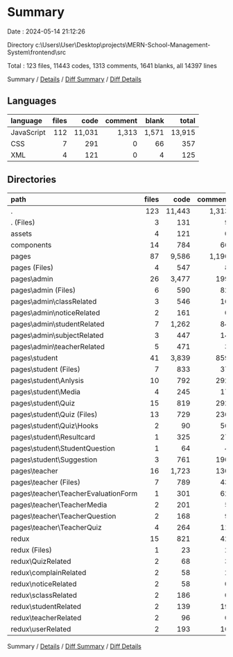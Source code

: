 # Summary

Date : 2024-05-14 21:12:26

Directory c:\\Users\\User\\Desktop\\projects\\MERN-School-Management-System\\frontend\\src

Total : 123 files,  11443 codes, 1313 comments, 1641 blanks, all 14397 lines

Summary / [Details](details.md) / [Diff Summary](diff.md) / [Diff Details](diff-details.md)

## Languages
| language | files | code | comment | blank | total |
| :--- | ---: | ---: | ---: | ---: | ---: |
| JavaScript | 112 | 11,031 | 1,313 | 1,571 | 13,915 |
| CSS | 7 | 291 | 0 | 66 | 357 |
| XML | 4 | 121 | 0 | 4 | 125 |

## Directories
| path | files | code | comment | blank | total |
| :--- | ---: | ---: | ---: | ---: | ---: |
| . | 123 | 11,443 | 1,313 | 1,641 | 14,397 |
| . (Files) | 3 | 131 | 9 | 30 | 170 |
| assets | 4 | 121 | 0 | 4 | 125 |
| components | 14 | 784 | 66 | 99 | 949 |
| pages | 87 | 9,586 | 1,196 | 1,415 | 12,197 |
| pages (Files) | 4 | 547 | 8 | 56 | 611 |
| pages\\admin | 26 | 3,477 | 199 | 368 | 4,044 |
| pages\\admin (Files) | 6 | 590 | 82 | 66 | 738 |
| pages\\admin\\classRelated | 3 | 546 | 16 | 58 | 620 |
| pages\\admin\\noticeRelated | 2 | 161 | 0 | 22 | 183 |
| pages\\admin\\studentRelated | 7 | 1,262 | 84 | 118 | 1,464 |
| pages\\admin\\subjectRelated | 3 | 447 | 14 | 50 | 511 |
| pages\\admin\\teacherRelated | 5 | 471 | 3 | 54 | 528 |
| pages\\student | 41 | 3,839 | 859 | 780 | 5,478 |
| pages\\student (Files) | 7 | 833 | 37 | 97 | 967 |
| pages\\student\\Anlysis | 10 | 792 | 292 | 229 | 1,313 |
| pages\\student\\Media | 4 | 245 | 17 | 53 | 315 |
| pages\\student\\Quiz | 15 | 819 | 292 | 242 | 1,353 |
| pages\\student\\Quiz (Files) | 13 | 729 | 236 | 221 | 1,186 |
| pages\\student\\Quiz\\Hooks | 2 | 90 | 56 | 21 | 167 |
| pages\\student\\Resultcard | 1 | 325 | 27 | 55 | 407 |
| pages\\student\\StudentQuestion | 1 | 64 | 4 | 7 | 75 |
| pages\\student\\Suggestion | 3 | 761 | 190 | 97 | 1,048 |
| pages\\teacher | 16 | 1,723 | 130 | 211 | 2,064 |
| pages\\teacher (Files) | 7 | 789 | 43 | 80 | 912 |
| pages\\teacher\\TeacherEvaluationForm | 1 | 301 | 62 | 60 | 423 |
| pages\\teacher\\TeacherMedia | 2 | 201 | 5 | 21 | 227 |
| pages\\teacher\\TeacherQuestion | 2 | 168 | 9 | 20 | 197 |
| pages\\teacher\\TeacherQuiz | 4 | 264 | 11 | 30 | 305 |
| redux | 15 | 821 | 42 | 93 | 956 |
| redux (Files) | 1 | 23 | 2 | 7 | 32 |
| redux\\QuizRelated | 2 | 68 | 3 | 5 | 76 |
| redux\\complainRelated | 2 | 58 | 2 | 7 | 67 |
| redux\\noticeRelated | 2 | 58 | 0 | 6 | 64 |
| redux\\sclassRelated | 2 | 186 | 0 | 17 | 203 |
| redux\\studentRelated | 2 | 139 | 19 | 18 | 176 |
| redux\\teacherRelated | 2 | 96 | 0 | 10 | 106 |
| redux\\userRelated | 2 | 193 | 16 | 23 | 232 |

Summary / [Details](details.md) / [Diff Summary](diff.md) / [Diff Details](diff-details.md)